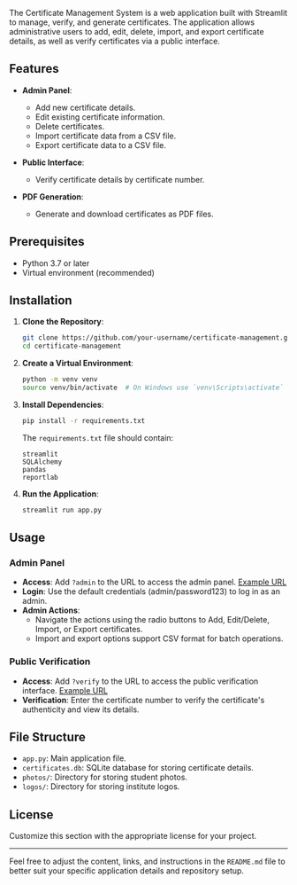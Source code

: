 The Certificate Management System is a web application built with Streamlit to manage, verify, and generate certificates. The application allows administrative users to add, edit, delete, import, and export certificate details, as well as verify certificates via a public interface.

## Features

- **Admin Panel**:
  - Add new certificate details.
  - Edit existing certificate information.
  - Delete certificates.
  - Import certificate data from a CSV file.
  - Export certificate data to a CSV file.

- **Public Interface**:
  - Verify certificate details by certificate number.

- **PDF Generation**:
  - Generate and download certificates as PDF files.

## Prerequisites

- Python 3.7 or later
- Virtual environment (recommended)

## Installation

1. **Clone the Repository**:
    ```bash
    git clone https://github.com/your-username/certificate-management.git
    cd certificate-management
    ```

2. **Create a Virtual Environment**:
    ```bash
    python -m venv venv
    source venv/bin/activate  # On Windows use `venv\Scripts\activate`
    ```

3. **Install Dependencies**:
    ```bash
    pip install -r requirements.txt
    ```

    The `requirements.txt` file should contain:
    ```
    streamlit
    SQLAlchemy
    pandas
    reportlab
    ```

4. **Run the Application**:
    ```bash
    streamlit run app.py
    ```

## Usage

### Admin Panel

- **Access**: Add `?admin` to the URL to access the admin panel. [Example URL](http://localhost:8501/?admin)
- **Login**: Use the default credentials (admin/password123) to log in as an admin.
- **Admin Actions**:
  - Navigate the actions using the radio buttons to Add, Edit/Delete, Import, or Export certificates.
  - Import and export options support CSV format for batch operations.

### Public Verification

- **Access**: Add `?verify` to the URL to access the public verification interface. [Example URL](http://localhost:8501/?verify)
- **Verification**: Enter the certificate number to verify the certificate's authenticity and view its details.

## File Structure

- `app.py`: Main application file.
- `certificates.db`: SQLite database for storing certificate details.
- `photos/`: Directory for storing student photos.
- `logos/`: Directory for storing institute logos.

## License

Customize this section with the appropriate license for your project.

---

Feel free to adjust the content, links, and instructions in the `README.md` file to better suit your specific application details and repository setup.
